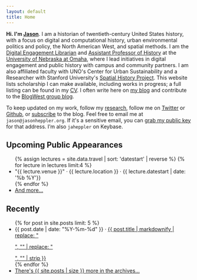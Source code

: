 ```yaml
---
layout: default
title: Home
---
```


**Hi. I'm [Jason]({{site.url}}/about/)**. I am a historian of twentieth-century United States history, with a focus on digital and computational history, urban environmental politics and policy, the North American West, and spatial methods. I am the [Digital Engagement Librarian](http://www.unomaha.edu/criss-library/about-us/staff-directory/jason-heppler.php) and [Assistant Professor of History](http://www.unomaha.edu/college-of-arts-and-sciences/history/) at the [University of Nebraska at Omaha](http://unomaha.edu), where I lead initiatives in digital engagement and public history with campus and community partners. I am also affiliated faculty with UNO's Center for Urban Sustainability and a Researcher with Stanford University's [Spatial History Project](http://spatialhistory.stanford.edu). This website lists scholarship I can make available, including works in progress; a full listing can be found in my [CV](https://www.dropbox.com/s/cpbo7md7dooffg1/jah-cv.pdf?dl=0). I often write here on [my blog](/blog/) and contribute to the [BlogWest group blog](http://blogwest.org).

To keep updated on my work, follow my [research](http://jasonheppler.org/research/), follow me on [Twitter](http://twitter.com/jaheppler) or [Github](http://github.com/hepplerj), or [subscribe](feed.xml) to the blog. Feel free to email me at `jason@jasonheppler.org`. If it's a sensitive email, you can <a href="https://jasonheppler.org/jasonheppler.asc">grab my public key</a> for that address. I’m also `jaheppler` on Keybase.

## Upcoming Public Appearances

<ul class="list-items">
{% assign lectures = site.data.travel | sort: 'datestart' | reverse %}
{% for lecture in lectures limit:4 %}
<li>"{{ lecture.venue }}" &middot; {{ lecture.location }}  &middot; {{ lecture.datestart | date: '%b %Y'}}</li>
{% endfor %}
<li><a href="/speaking">And more...</a></li>
</ul>

## Recently

<ul class="list-items">
  {% for post in site.posts limit: 5 %}
	<li><span class="code"><time datetime="{{ post.date }}">{{ post.date | date: "%Y-%m-%d" }}</time></span> &middot; <a href="{{ post.url }}">{{ post.title | markdownify | replace: "<p>", "" | replace: "</p>", "" | strip }}</a></li>
  {% endfor %}
  	<li><a href="{{site.url}}/archives/">There's {{ site.posts | size }} more in the archives...</a></li>
</ul>
